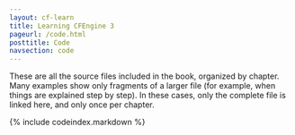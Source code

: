 ```yaml
---
layout: cf-learn
title: Learning CFEngine 3
pageurl: /code.html
posttitle: Code
navsection: code
---
```


These are all the source files included in the book, organized by
chapter. Many examples show only fragments of a larger file (for
example, when things are explained step by step). In these cases, only
the complete file is linked here, and only once per chapter.

{% include codeindex.markdown %}
